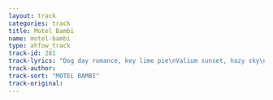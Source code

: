 ```yaml
---
layout: track
categories: track
title: Motel Bambi
name: motel-bambi
type: ahfow_track
track-id: 281
track-lyrics: "Dog day romance, key lime pie\nValium sunset, hazy sky\nMotel bambi\nWhere has all the sunshine gone?\n \nMystic rattlers, 8 eyed spy\nHong kong garden, spanish fly\nMotel Bambi\nWhere has all the sunshine gone?\n \nWe don't belong here\nWe can't compete\nWe don't belong, anymore\n \nI like flowers, I like sex\nCover all the mirrors\nI think I'm gonna cry\nIt's Tuesday morning\nWhere have all the good times gone?\n \nTaxi drivers, yellow hands\nCosmic dancers, on golden sands\nMotel Bambi\nTell me where the good times have gone\n \nWe don't belong\nWe can't complete\nWe don't belong, anymore"
track-author: 
track-sort: "MOTEL BAMBI"
track-original: 
---
```

